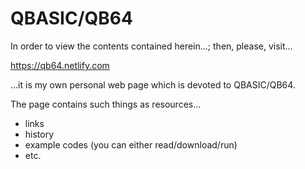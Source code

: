 # QBASIC/QB64 

In order to view the contents contained herein...; then, please, visit...

https://qb64.netlify.com

...it is my own personal web page which is devoted to QBASIC/QB64. 

The page contains such things as resources...

- links
- history
- example codes (you can either read/download/run)
- etc.


